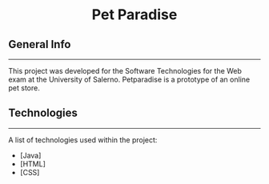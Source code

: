 # <p align="center"> Pet Paradise </p>

## General Info
***
This project was developed for the Software Technologies for the Web exam at the University of Salerno. Petparadise is a prototype of an online pet store.

## Technologies
***
A list of technologies used within the project:
* [Java]
* [HTML]
* [CSS]

